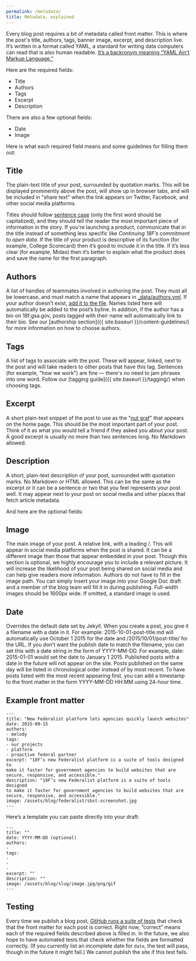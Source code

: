 ```yaml
---
permalink: /metadata/
title: Metadata, explained
---
```


Every blog post requires a bit of metadata called front matter. This is
where the post's title, authors, tags, banner image, excerpt, and
description live. It’s written in a format called YAML, a standard for
writing data computers can read that is also human readable. [It’s a
backronym meaning “YAML Ain’t Markup
Language.”](https://en.wikipedia.org/wiki/YAML)

Here are the required fields:

-   Title
-   Authors
-   Tags
-   Excerpt
-   Description

There are also a few optional fields:

-   Date
-   Image

Here is what each required field means and some guidelines for filling
them out:

Title
-----

The plain-text title of your post, surrounded by quotation marks. This
will be displayed prominently above the post, will show up in browser
tabs, and will be included in "share text" when the link appears on
Twitter, Facebook, and other social media platforms.

Titles should follow [sentence
case](https://pages.18f.gov/content-guide/capitalization/) (only the
first word should be capitalized), and they should tell the reader the
most important piece of information in the story. If you're launching a
product, communicate that in the title instead of something less
specific like *Continuing 18F’s commitment to open data.* If the title
of your product is descriptive of its function (for example, College
Scorecard) then it’s good to include it in the title. If it’s less clear
(for example, Midas) then it’s better to explain what the product does
and save the name for the first paragraph.

Authors
-------

A list of handles of teammates involved in authoring the post. They must
all be lowercase, and must match a name that appears in
[_data/authors.yml](https://github.com/18F/18f.gsa.gov/blob/staging/_data/authors.yml).
If your author doesn’t exist, [add it to the
file](https://github.com/18F/18f.gsa.gov/edit/staging/_data/authors.yml).
Names listed here will automatically be added to the post’s byline. In
addition, if the author has a bio on 18f.gsa.gov, posts tagged with
their name will automatically link to their bio. See our [authorship
section]({{
site.baseurl }}/content-guidelines/) for more information on how to choose authors.

Tags
----

A list of tags to associate with the post. These will appear, linked,
next to the post and will take readers to other posts that have this
tag. Sentences (for example, "how we work") are fine — there's no need to jam
phrases into one word. Follow our [tagging
guide]({{
site.baseurl }}/tagging/)
when choosing tags.

Excerpt
-------

A short plain-text snippet of the post to use as the "[nut
graf](https://en.wikipedia.org/wiki/Nut_graph)" that appears on the
home page. This should be the most important part of your post. Think of
it as what you would tell a friend if they asked you about your post. A
good excerpt is usually no more than two sentences long. No Markdown
allowed.

Description
-----------

A short, plain-text description of your post, surrounded with quotation
marks. No Markdown or HTML allowed. This can be the same as the excerpt
or it can be a sentence or two that you feel represents your post well.
It may appear next to your post on social media and other places that
fetch article metadata.

And here are the optional fields:

Image
-----

The main image of your post. A relative link, with a leading /. This
will appear in social media platforms when the post is shared. It can be
a different image than those that appear embedded in your post. Though
this section is optional, we highly encourage you to include a relevant
picture. It will increase the likelihood of your post being shared on
social media and can help give readers more information. Authors do not have to fill in the image path. You can simply insert your image into your Google Doc draft and a member of the blog team will fill it in during publishing. Full-width images should be 1600px wide. If omitted, a
standard image is used.

Date
-----

Overrides the default date set by Jekyll. When you create a post, you
give it a filename with a date in it. For example:
2015-10-01-post-title.md will automatically use October 1 2015 for the
date and /2015/10/01/post-title/ for the URL. If you don’t want the
publish date to match the filename, you can set this with a date string
in the form of YYYY-MM-DD. For example, date: 2015-01-01 would set the
date to January 1 2015. Published posts with a date in the future will
not appear on the site. Posts published on the same day will be listed
in chronological order instead of by most recent. To have posts listed
with the most recent appearing first, you can add a timestamp to the
front matter in the form YYYY-MM-DD HH:MM using 24-hour time.

Example front matter
--------------------
```
---
title: "New Federalist platform lets agencies quickly launch websites"
date: 2015-09-15
authors:
- melody
tags:
- our projects
- platform
- proactive federal partner
excerpt: "18F’s new Federalist platform is a suite of tools designed to
make it faster for government agencies to build websites that are
secure, responsive, and accessible."
description: "18F’s new Federalist platform is a suite of tools designed
to make it faster for government agencies to build websites that are
secure, responsive, and accessible."
image: /assets/blog/federalist/sbst-screenshot.jpg
---
```

Here’s a template you can paste directly into your draft:

```
---
title: ""
date: YYYY-MM-DD (optional)
authors:
-
tags:
-
-
-
excerpt: ""
description: ""
image: /assets/blog/slug/image.jpg/png/gif
---
```

Testing
-------

Every time we publish a blog post, [GitHub runs a suite of tests](https://18f.gsa.gov/2015/12/11/how-we-test-18f-gsa-gov/) that
check that the front matter for each post is correct. Right now,
“correct” means each of the required fields described above is filled
in. In the future, we also hope to have automated tests that check
whether the fields are formatted correctly. (If you currently list an
incomplete date for `date`, the test will pass, though in the future
it might fail.) We cannot publish the site if this test fails.
